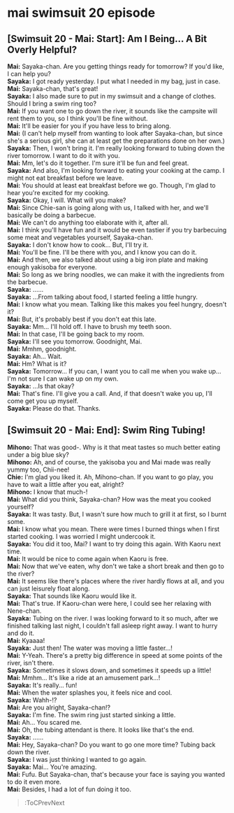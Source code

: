 
mai swimsuit 20 episode
=======================

## [Swimsuit 20 - Mai: Start\]: Am I Being\.\.\. A Bit Overly Helpful\?
**Mai:** Sayaka-chan\. Are you getting things ready for tomorrow\? If you'd like, I can help you\?  
**Sayaka:** I got ready yesterday\. I put what I needed in my bag, just in case\.  
**Mai:** Sayaka-chan, that's great\!  
**Sayaka:** I also made sure to put in my swimsuit and a change of clothes\. Should I bring a swim ring too\?  
**Mai:** If you want one to go down the river, it sounds like the campsite will rent them to you, so I think you'll be fine without\.  
**Mai:** It'll be easier for you if you have less to bring along\.  
**Mai:** (I can't help myself from wanting to look after Sayaka-chan, but since she's a serious girl, she can at least get the preparations done on her own\.\)  
**Sayaka:** Then, I won't bring it\. I'm really looking forward to tubing down the river tomorrow\. I want to do it with you\.  
**Mai:** Mm, let's do it together\. I'm sure it'll be fun and feel great\.  
**Sayaka:** And also, I'm looking forward to eating your cooking at the camp\. I might not eat breakfast before we leave\.  
**Mai:** You should at least eat breakfast before we go\. Though, I'm glad to hear you're excited for my cooking\.  
**Sayaka:** Okay, I will\. What will you make\?  
**Mai:** Since Chie-san is going along with us, I talked with her, and we'll basically be doing a barbecue\.  
**Mai:** We can't do anything too elaborate with it, after all\.  
**Mai:** I think you'll have fun and it would be even tastier if you try barbecuing some meat and vegetables yourself, Sayaka-chan\.  
**Sayaka:** I don't know how to cook\.\.\. But, I'll try it\.  
**Mai:** You'll be fine\. I'll be there with you, and I know you can do it\.  
**Mai:** And then, we also talked about using a big iron plate and making enough yakisoba for everyone\.  
**Mai:** So long as we bring noodles, we can make it with the ingredients from the barbecue\.  
**Sayaka:** \.\.\.\.\.\.  
**Sayaka:** \.\.\.From talking about food, I started feeling a little hungry\.  
**Mai:** I know what you mean\. Talking like this makes you feel hungry, doesn't it\?  
**Mai:** But, it's probably best if you don't eat this late\.  
**Sayaka:** Mm\.\.\. I'll hold off\. I have to brush my teeth soon\.  
**Mai:** In that case, I'll be going back to my room\.  
**Sayaka:** I'll see you tomorrow\. Goodnight, Mai\.  
**Mai:** Mmhm, goodnight\.  
**Sayaka:** Ah\.\.\. Wait\.  
**Mai:** Hm\? What is it\?  
**Sayaka:** Tomorrow\.\.\. If you can, I want you to call me when you wake up\.\.\. I'm not sure I can wake up on my own\.  
**Sayaka:** \.\.\.Is that okay\?  
**Mai:** That's fine\. I'll give you a call\. And, if that doesn't wake you up, I'll come get you up myself\.  
**Sayaka:** Please do that\. Thanks\.  

## [Swimsuit 20 - Mai: End\]: Swim Ring Tubing\!
**Mihono:** That was good-\. Why is it that meat tastes so much better eating under a big blue sky\?  
**Mihono:** Ah, and of course, the yakisoba you and Mai made was really yummy too, Chii-nee\!  
**Chie:** I'm glad you liked it\. Ah, Mihono-chan\. If you want to go play, you have to wait a little after you eat, alright\?  
**Mihono:** I know that much-\!  
**Mai:** What did you think, Sayaka-chan\? How was the meat you cooked yourself\?  
**Sayaka:** It was tasty\. But, I wasn't sure how much to grill it at first, so I burnt some\.  
**Mai:** I know what you mean\. There were times I burned things when I first started cooking\. I was worried I might undercook it\.  
**Sayaka:** You did it too, Mai\? I want to try doing this again\. With Kaoru next time\.  
**Mai:** It would be nice to come again when Kaoru is free\.  
**Mai:** Now that we've eaten, why don't we take a short break and then go to the river\?  
**Mai:** It seems like there's places where the river hardly flows at all, and you can just leisurely float along\.  
**Sayaka:** That sounds like Kaoru would like it\.  
**Mai:** That's true\. If Kaoru-chan were here, I could see her relaxing with Nene-chan\.  
**Sayaka:** Tubing on the river\. I was looking forward to it so much, after we finished talking last night, I couldn't fall asleep right away\. I want to hurry and do it\.  
**Mai:** Kyaaaa\!  
**Sayaka:** Just then\! The water was moving a little faster\.\.\.\!  
**Mai:** Y-Yeah\. There's a pretty big difference in speed at some points of the river, isn't there\.  
**Sayaka:** Sometimes it slows down, and sometimes it speeds up a little\!  
**Mai:** Mmhm\.\.\. It's like a ride at an amusement park\.\.\.\!  
**Sayaka:** It's really\.\.\. fun\!  
**Mai:** When the water splashes you, it feels nice and cool\.  
**Sayaka:** Wahh-\!\?  
**Mai:** Are you alright, Sayaka-chan\!\?  
**Sayaka:** I'm fine\. The swim ring just started sinking a little\.  
**Mai:** Ah\.\.\. You scared me\.  
**Mai:** Oh, the tubing attendant is there\. It looks like that's the end\.  
**Sayaka:** \.\.\.\.\.\.  
**Mai:** Hey, Sayaka-chan\? Do you want to go one more time\? Tubing back down the river\.  
**Sayaka:** I was just thinking I wanted to go again\.  
**Sayaka:** Mai\.\.\. You're amazing\.  
**Mai:** Fufu\. But Sayaka-chan, that's because your face is saying you wanted to do it even more\.  
**Mai:** Besides, I had a lot of fun doing it too\.  
> :ToCPrevNext